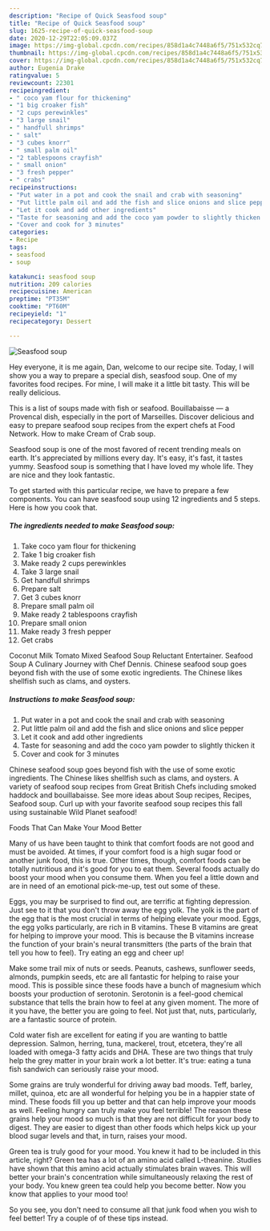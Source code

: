 ```yaml
---
description: "Recipe of Quick Seasfood soup"
title: "Recipe of Quick Seasfood soup"
slug: 1625-recipe-of-quick-seasfood-soup
date: 2020-12-29T22:05:09.037Z
image: https://img-global.cpcdn.com/recipes/858d1a4c7448a6f5/751x532cq70/seasfood-soup-recipe-main-photo.jpg
thumbnail: https://img-global.cpcdn.com/recipes/858d1a4c7448a6f5/751x532cq70/seasfood-soup-recipe-main-photo.jpg
cover: https://img-global.cpcdn.com/recipes/858d1a4c7448a6f5/751x532cq70/seasfood-soup-recipe-main-photo.jpg
author: Eugenia Drake
ratingvalue: 5
reviewcount: 22301
recipeingredient:
- " coco yam flour for thickening"
- "1 big croaker fish"
- "2 cups perewinkles"
- "3 large snail"
- " handfull shrimps"
- " salt"
- "3 cubes knorr"
- " small palm oil"
- "2 tablespoons crayfish"
- " small onion"
- "3 fresh pepper"
- " crabs"
recipeinstructions:
- "Put water in a pot and cook the snail and crab with seasoning"
- "Put little palm oil and add the fish and slice onions and slice pepper"
- "Let it cook and add other ingredients"
- "Taste for seasoning and add the coco yam powder to slightly thicken it"
- "Cover and cook for 3 minutes"
categories:
- Recipe
tags:
- seasfood
- soup

katakunci: seasfood soup 
nutrition: 209 calories
recipecuisine: American
preptime: "PT35M"
cooktime: "PT60M"
recipeyield: "1"
recipecategory: Dessert

---
```



![Seasfood soup](https://img-global.cpcdn.com/recipes/858d1a4c7448a6f5/751x532cq70/seasfood-soup-recipe-main-photo.jpg)

Hey everyone, it is me again, Dan, welcome to our recipe site. Today, I will show you a way to prepare a special dish, seasfood soup. One of my favorites food recipes. For mine, I will make it a little bit tasty. This will be really delicious.

This is a list of soups made with fish or seafood. Bouillabaisse — a Provencal dish, especially in the port of Marseilles. Discover delicious and easy to prepare seafood soup recipes from the expert chefs at Food Network. How to make Cream of Crab soup.

Seasfood soup is one of the most favored of recent trending meals on earth. It's appreciated by millions every day. It's easy, it's fast, it tastes yummy. Seasfood soup is something that I have loved my whole life. They are nice and they look fantastic.


To get started with this particular recipe, we have to prepare a few components. You can have seasfood soup using 12 ingredients and 5 steps. Here is how you cook that.

<!--inarticleads1-->

##### The ingredients needed to make Seasfood soup:

1. Take  coco yam flour for thickening
1. Take 1 big croaker fish
1. Make ready 2 cups perewinkles
1. Take 3 large snail
1. Get  handfull shrimps
1. Prepare  salt
1. Get 3 cubes knorr
1. Prepare  small palm oil
1. Make ready 2 tablespoons crayfish
1. Prepare  small onion
1. Make ready 3 fresh pepper
1. Get  crabs


Coconut Milk Tomato Mixed Seafood Soup Reluctant Entertainer. Seafood Soup A Culinary Journey with Chef Dennis. Chinese seafood soup goes beyond fish with the use of some exotic ingredients. The Chinese likes shellfish such as clams, and oysters. 

<!--inarticleads2-->

##### Instructions to make Seasfood soup:

1. Put water in a pot and cook the snail and crab with seasoning
1. Put little palm oil and add the fish and slice onions and slice pepper
1. Let it cook and add other ingredients
1. Taste for seasoning and add the coco yam powder to slightly thicken it
1. Cover and cook for 3 minutes


Chinese seafood soup goes beyond fish with the use of some exotic ingredients. The Chinese likes shellfish such as clams, and oysters. A variety of seafood soup recipes from Great British Chefs including smoked haddock and bouillabaisse. See more ideas about Soup recipes, Recipes, Seafood soup. Curl up with your favorite seafood soup recipes this fall using sustainable Wild Planet seafood! 

Foods That Can Make Your Mood Better


Many of us have been taught to think that comfort foods are not good and must be avoided. At times, if your comfort food is a high sugar food or another junk food, this is true. Other times, though, comfort foods can be totally nutritious and it's good for you to eat them. Several foods actually do boost your mood when you consume them. When you feel a little down and are in need of an emotional pick-me-up, test out some of these.

Eggs, you may be surprised to find out, are terrific at fighting depression. Just see to it that you don't throw away the egg yolk. The yolk is the part of the egg that is the most crucial in terms of helping elevate your mood. Eggs, the egg yolks particularly, are rich in B vitamins. These B vitamins are great for helping to improve your mood. This is because the B vitamins increase the function of your brain's neural transmitters (the parts of the brain that tell you how to feel). Try eating an egg and cheer up!

Make some trail mix of nuts or seeds. Peanuts, cashews, sunflower seeds, almonds, pumpkin seeds, etc are all fantastic for helping to raise your mood. This is possible since these foods have a bunch of magnesium which boosts your production of serotonin. Serotonin is a feel-good chemical substance that tells the brain how to feel at any given moment. The more of it you have, the better you are going to feel. Not just that, nuts, particularly, are a fantastic source of protein.

Cold water fish are excellent for eating if you are wanting to battle depression. Salmon, herring, tuna, mackerel, trout, etcetera, they're all loaded with omega-3 fatty acids and DHA. These are two things that truly help the grey matter in your brain work a lot better. It's true: eating a tuna fish sandwich can seriously raise your mood. 

Some grains are truly wonderful for driving away bad moods. Teff, barley, millet, quinoa, etc are all wonderful for helping you be in a happier state of mind. These foods fill you up better and that can help improve your moods as well. Feeling hungry can truly make you feel terrible! The reason these grains help your mood so much is that they are not difficult for your body to digest. They are easier to digest than other foods which helps kick up your blood sugar levels and that, in turn, raises your mood.

Green tea is truly good for your mood. You knew it had to be included in this article, right? Green tea has a lot of an amino acid called L-theanine. Studies have shown that this amino acid actually stimulates brain waves. This will better your brain's concentration while simultaneously relaxing the rest of your body. You knew green tea could help you become better. Now you know that applies to your mood too!

So you see, you don't need to consume all that junk food when you wish to feel better! Try  a  couple of  of  these  tips  instead.


